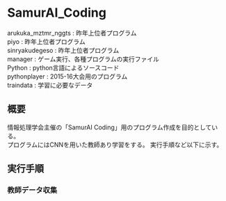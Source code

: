 # SamurAI_Coding

arukuka_mztmr_nggts : 昨年上位者プログラム  
piyo : 昨年上位者プログラム  
sinryakudegeso : 昨年上位者プログラム  
manager : ゲーム実行、各種プログラムの実行ファイル  
Python : python言語によるソースコード  
pythonplayer : 2015-16大会用のプログラム  
traindata : 学習に必要なデータ  

## 概要
情報処理学会主催の「SamurAI Coding」用のプログラム作成を目的としている。  
プログラムにはCNNを用いた教師あり学習をする。
実行手順など以下に示す。  

## 実行手順
### 教師データ収集

